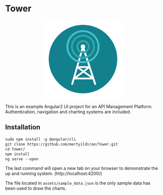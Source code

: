 # Tower

<p align="center">
  <img src="https://raw.githubusercontent.com/mertyildiran/Tower/master/src/assets/img/tower.png" alt="Tower"/>
</p>

This is an example Angular2 UI project for an API Management Platform. Authentication, navigation and charting systems are included.

## Installation

```shell
sudo npm install -g @angular/cli
git clone https://github.com/mertyildiran/Tower.git
cd Tower/
npm install
ng serve --open
```

The last command will open a new tab on your browser to demonstrate the up and running system. (http://localhost:4200/)

The file located in `assets/sample_data.json` is the only sample data has been used to draw the charts.
